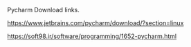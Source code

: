 Pycharm Download links.

https://www.jetbrains.com/pycharm/download/?section=linux

https://soft98.ir/software/programming/1652-pycharm.html

